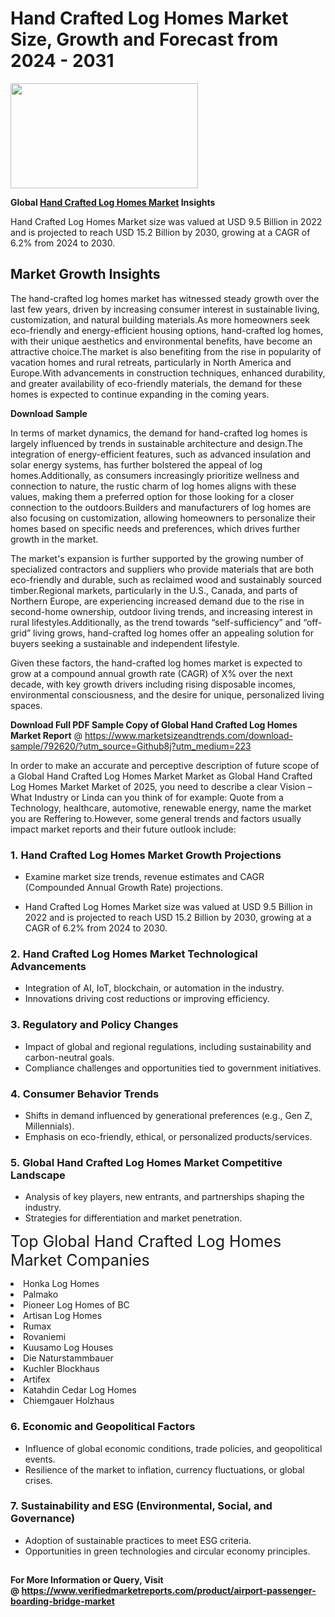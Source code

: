 <H1>Hand Crafted Log Homes Market Size, Growth and Forecast from 2024 - 2031</H1><img class="aligncenter size-medium wp-image-584254" src="https://thirdeyenews.in/wp-content/uploads/2024/09/Global-Market-Research-300x168.jpeg" alt="" width="300" height="168" /><p><strong>Global&nbsp;<a href="https://www.marketsizeandtrends.com/download-sample/792620/?utm_source=Github8j?utm_medium=223">Hand Crafted Log Homes Market</a> Insights</strong></p><p>Hand Crafted Log Homes Market size was valued at USD 9.5 Billion in 2022 and is projected to reach USD 15.2 Billion by 2030, growing at a CAGR of 6.2% from 2024 to 2030.</p><p><h2>Market Growth Insights</h2> <p>The hand-crafted log homes market has witnessed steady growth over the last few years, driven by increasing consumer interest in sustainable living, customization, and natural building materials.As more homeowners seek eco-friendly and energy-efficient housing options, hand-crafted log homes, with their unique aesthetics and environmental benefits, have become an attractive choice.The market is also benefiting from the rise in popularity of vacation homes and rural retreats, particularly in North America and Europe.With advancements in construction techniques, enhanced durability, and greater availability of eco-friendly materials, the demand for these homes is expected to continue expanding in the coming years.</p> <p><strong>Download Sample</strong></p> <p>In terms of market dynamics, the demand for hand-crafted log homes is largely influenced by trends in sustainable architecture and design.The integration of energy-efficient features, such as advanced insulation and solar energy systems, has further bolstered the appeal of log homes.Additionally, as consumers increasingly prioritize wellness and connection to nature, the rustic charm of log homes aligns with these values, making them a preferred option for those looking for a closer connection to the outdoors.Builders and manufacturers of log homes are also focusing on customization, allowing homeowners to personalize their homes based on specific needs and preferences, which drives further growth in the market.</p> <p>The market's expansion is further supported by the growing number of specialized contractors and suppliers who provide materials that are both eco-friendly and durable, such as reclaimed wood and sustainably sourced timber.Regional markets, particularly in the U.S., Canada, and parts of Northern Europe, are experiencing increased demand due to the rise in second-home ownership, outdoor living trends, and increasing interest in rural lifestyles.Additionally, as the trend towards “self-sufficiency” and “off-grid” living grows, hand-crafted log homes offer an appealing solution for buyers seeking a sustainable and independent lifestyle.</p> <p>Given these factors, the hand-crafted log homes market is expected to grow at a compound annual growth rate (CAGR) of X% over the next decade, with key growth drivers including rising disposable incomes, environmental consciousness, and the desire for unique, personalized living spaces.</p> <p><span class=""><strong>Download Full PDF Sample Copy of Global Hand Crafted Log Homes Market Report</strong> @ <a href="https://www.marketsizeandtrends.com/download-sample/792620/?utm_source=Github8j?utm_medium=223" target="_blank">https://www.marketsizeandtrends.com/download-sample/792620/?utm_source=Github8j?utm_medium=223</a></span></p><p>In order to make an accurate and perceptive description of future scope of a Global&nbsp;Hand Crafted Log Homes Market Market as Global&nbsp;Hand Crafted Log Homes Market Market of 2025, you need to describe a clear Vision &ndash; What Industry or Linda can you think of for example: Quote from a Technology, healthcare, automotive, renewable energy, name the market you are Reffering to.However, some general trends and factors usually impact market reports and their future outlook include:</p><h3>1.&nbsp;<strong>Hand Crafted Log Homes Market Growth Projections</strong></h3><ul><li>Examine market size trends, revenue estimates and CAGR (Compounded Annual Growth Rate) projections.</li><li><p>Hand Crafted Log Homes Market size was valued at USD 9.5 Billion in 2022 and is projected to reach USD 15.2 Billion by 2030, growing at a CAGR of 6.2% from 2024 to 2030.</p></li></ul><h3>2.&nbsp;<strong>Hand Crafted Log Homes Market Technological Advancements</strong></h3><ul><li>Integration of AI, IoT, blockchain, or automation in the industry.</li><li>Innovations driving cost reductions or improving efficiency.</li></ul><h3>3.&nbsp;<strong>Regulatory and Policy Changes</strong></h3><ul><li>Impact of global and regional regulations, including sustainability and carbon-neutral goals.</li><li>Compliance challenges and opportunities tied to government initiatives.</li></ul><h3>4.&nbsp;<strong>Consumer Behavior Trends</strong></h3><ul><li>Shifts in demand influenced by generational preferences (e.g., Gen Z, Millennials).</li><li>Emphasis on eco-friendly, ethical, or personalized products/services.</li></ul><h3>5.&nbsp;<strong>Global Hand Crafted Log Homes Market Competitive Landscape</strong></h3><ul><li>Analysis of key players, new entrants, and partnerships shaping the industry.</li><li>Strategies for differentiation and market penetration.</li></ul><p data-pm-slice="1 1 []"><span style="color: inherit; font-family: inherit; font-size: 25px;">Top Global Hand Crafted Log Homes Market Companies</span></p><div class="" data-test-id=""><p><li>Honka Log Homes</li><li> Palmako</li><li> Pioneer Log Homes of BC</li><li> Artisan Log Homes</li><li> Rumax</li><li> Rovaniemi</li><li> Kuusamo Log Houses</li><li> Die Naturstammbauer</li><li> Kuchler Blockhaus</li><li> Artifex</li><li> Katahdin Cedar Log Homes</li><li> Chiemgauer Holzhaus</li></p></div><h3>6.&nbsp;<strong>Economic and Geopolitical Factors</strong></h3><ul><li>Influence of global economic conditions, trade policies, and geopolitical events.</li><li>Resilience of the market to inflation, currency fluctuations, or global crises.</li></ul><h3>7.&nbsp;<strong>Sustainability and ESG (Environmental, Social, and Governance)</strong></h3><ul><li>Adoption of sustainable practices to meet ESG criteria.</li><li>Opportunities in green technologies and circular economy principles.</li></ul><h2><strong style="font-size: 14px;">For More Information or Query, Visit @&nbsp;</strong><a style="background-color: #ffffff; font-size: 14px;" href="https://www.marketsizeandtrends.com/report/hand-crafted-log-homes-market/" target="_blank">https://www.verifiedmarketreports.com/product/airport-passenger-boarding-bridge-market</a></h2>